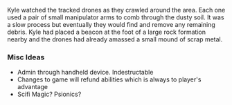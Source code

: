 Kyle watched the tracked drones as they crawled around the area. Each one used
a pair of small manipulator arms to comb through the dusty soil. It was a slow
process but eventually they would find and remove any remaining debris. Kyle
had placed a beacon at the foot of a large rock formation nearby and the drones
had already amassed a small mound of scrap metal.

### Misc Ideas
- Admin through handheld device. Indestructable
- Changes to game will refund abilities which is always to player's advantage
- Scifi Magic? Psionics?
